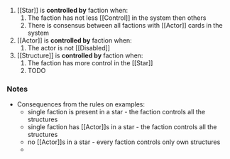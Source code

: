1. [[Star]] is **controlled by** faction when:
	1. The faction has not less [[Control]] in the system then others
	2. There is consensus between all factions with [[Actor]] cards in the system
2. [[Actor]] is **controlled by** faction when:
	1. The actor is not [[Disabled]]
3. [[Structure]] is **controlled by** faction when:
	1. The faction has more control in the [[Star]]
	2. TODO
### Notes
- Consequences from the rules on examples:
	- single faction is present in a star - the faction controls all the structures
	- single faction has [[Actor]]s in a star - the faction controls all the structures
	- no [[Actor]]s in a star - every faction controls only own structures
	- 